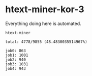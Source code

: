 # htext-miner-kor-3

Everything doing here is automated.

```
htext-miner

total: 4778/9855 (48.4830035514967%)

job0: 863
job1: 1001
job2: 940
job3: 1031
job4: 943
```